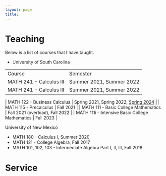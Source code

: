 ```yaml
---
layout: page
title: 
---
```


# Teaching
Below is a list of courses that I have taught. 

* University of South Carolina
<table>
<tr>
<td> Course </td> <td> Semester </td>
</tr>
  
<tr>
<td> MATH 241 - Calculus III </td> <td> Summer 2021, Summer 2022 </td>
</tr>

<tr>
<td> MATH 241 - Calculus III </td> <td> Summer 2021, Summer 2022 </td>
</tr>


</table>

| MATH 122 - Business Calculus | Spring 2021, Spring 2022, [Spring 2024](/teaching/USCMATH122S24/USCMATH122S24.html) |
| MATH 115 - Precalculus | Fall 2021 |
| MATH 111 - Basic College Mathematics | Fall 2021 (overload), Fall 2022 |
| MATH 111i - Intensive Basic College Mathematics | Fall 2023 |



University of New Mexico
  - MATH 180 - Calculus I, Summer 2020
  - MATH 121 - College Algebra, Fall 2017
  - MATH 101, 102, 103 - Intermediate Algebra Part I, II, III, Fall 2018

# Service


